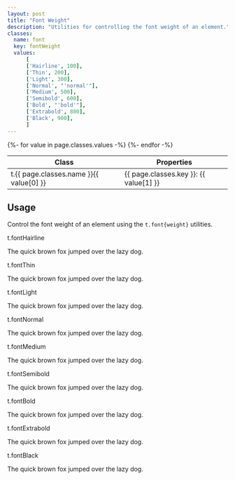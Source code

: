 ```yaml
---
layout: post
title: "Font Weight"
description: "Utilities for controlling the font weight of an element."
classes:
  name: font
  key: fontWeight
  values: 
      [
      ['Hairline', 100],
      ['Thin', 200],
      ['Light', 300],
      ['Normal', "'normal'"],
      ['Medium', 500],
      ['Semibold', 600],
      ['Bold', "'bold'"],
      ['Extrabold', 800],
      ['Black', 900],
      ]
---
```


<div class="mt-0 border-t border-b border-gray-300 overflow-hidden relative">
<div class="lg:max-h-sm overflow-y-auto scrollbar-w-2 scrollbar-track-gray-lighter scrollbar-thumb-rounded scrollbar-thumb-gray scrolling-touch">
<table class="w-full text-left table-collapse mb-0">
    <thead>
    <tr>
    <th class="text-sm font-semibold text-gray-700 p-2 bg-gray-100">Class</th>
    <th class="text-sm font-semibold text-gray-700 p-2 bg-gray-100">Properties</th>
    </tr>
    </thead>
    <tbody class="align-baseline">
    {%- for value in page.classes.values -%}
        <tr>
        <td class="p-2 border-t border-gray-300 font-mono text-xs text-purple-700 whitespace-no-wrap"><span class="rnt-object">t</span>.{{ page.classes.name }}{{ value[0] }}</td>
        <td class="p-2 border-t border-gray-300 font-mono text-xs text-blue-700 whitespace-pre">{{ page.classes.key }}: {{ value[1] }}</td>
        </tr>
    {%- endfor -%}
    </tbody>
</table>
</div>
</div>

## Usage

Control the font weight of an element using the <code class="language-plaintext"><span class="rnt-object">t</span>.font{weight}</code> utilities.


<div class="mb-6">
  <p class="text-sm text-gray-600"><span class="rnt-object">t</span>.fontHairline</p>
  <p class="font-hairline text-xl text-gray-800">The quick brown fox jumped over the lazy dog.</p>
</div>
<div class="mb-6">
  <p class="text-sm text-gray-600"><span class="rnt-object">t</span>.fontThin</p>
  <p class="font-thin text-xl text-gray-800">The quick brown fox jumped over the lazy dog.</p>
</div>
<div class="mb-6">
  <p class="text-sm text-gray-600"><span class="rnt-object">t</span>.fontLight</p>
  <p class="font-light text-xl text-gray-800">The quick brown fox jumped over the lazy dog.</p>
</div>
<div class="mb-6">
  <p class="text-sm text-gray-600"><span class="rnt-object">t</span>.fontNormal</p>
  <p class="font-normal text-xl text-gray-800">The quick brown fox jumped over the lazy dog.</p>
</div>
<div class="mb-6">
  <p class="text-sm text-gray-600"><span class="rnt-object">t</span>.fontMedium</p>
  <p class="font-medium text-xl text-gray-800">The quick brown fox jumped over the lazy dog.</p>
</div>
<div class="mb-6">
  <p class="text-sm text-gray-600"><span class="rnt-object">t</span>.fontSemibold</p>
  <p class="font-semibold text-xl text-gray-800">The quick brown fox jumped over the lazy dog.</p>
</div>
<div class="mb-6">
  <p class="text-sm text-gray-600"><span class="rnt-object">t</span>.fontBold</p>
  <p class="font-bold text-xl text-gray-800">The quick brown fox jumped over the lazy dog.</p>
</div>
<div class="mb-6">
  <p class="text-sm text-gray-600"><span class="rnt-object">t</span>.fontExtrabold</p>
  <p class="font-extrabold text-xl text-gray-800">The quick brown fox jumped over the lazy dog.</p>
</div>
<div>
  <p class="text-sm text-gray-600"><span class="rnt-object">t</span>.fontBlack</p>
  <p class="font-black text-xl text-gray-800">The quick brown fox jumped over the lazy dog.</p>
</div>



